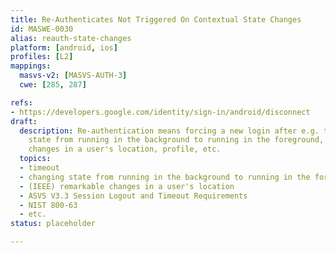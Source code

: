 ```yaml
---
title: Re-Authenticates Not Triggered On Contextual State Changes
id: MASWE-0030
alias: reauth-state-changes
platform: [android, ios]
profiles: [L2]
mappings:
  masvs-v2: [MASVS-AUTH-3]
  cwe: [285, 287]

refs:
- https://developers.google.com/identity/sign-in/android/disconnect
draft:
  description: Re-authentication means forcing a new login after e.g. timeout, changing
    state from running in the background to running in the foreground, remarkable
    changes in a user's location, profile, etc.
  topics:
  - timeout
  - changing state from running in the background to running in the foreground
  - (IEEE) remarkable changes in a user's location
  - ASVS V3.3 Session Logout and Timeout Requirements
  - NIST 800-63
  - etc.
status: placeholder

---
```


